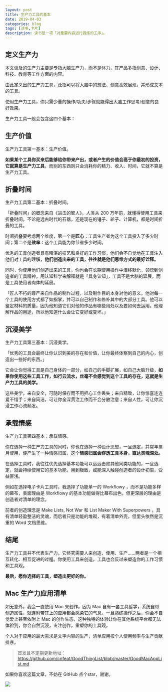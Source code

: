 ```yaml
---
layout: post
title: 生产力工具的基本
date: 2019-04-03
categories: blog
tags: [读书,卡片]
description: 读书是一项「对重要内容进行提炼的工序」。
---
```



## 定义生产力

本文谈及的生产力主要是专指大脑生产力，而不是体力，其产品多指创意、设计、科技、教育等工作方面的内容。

由此定义出的生产力工具，泛指可以将大脑中的想法、创意高效展现，并形成文本的工具。

使用生产力工具，你只需少量的操作/功夫/步骤就能得出大脑工作思考/创意的良好效果。

生产力工具一般会包含这四个基本：

## 生产价值

生产力工具第一基本：生产价值。

**如果某个工具你买来后能够给你带来产出，或者产生的价值会高于你最初的投资，它就算是生产力工具**，而别的东西则只会消耗你的精力、收入、时间，它就不算是生产力工具。

## 折叠时间

生产力工具第二基本：折叠时间。

「折叠时间」的概念来自《进击的智人》，人类从 200 万年前，就懂得使用工具来折叠时间，不论是远古时代的石器，还是现在的锤子、轮子、计算机，都是时间折叠的工具。

时间折叠要考虑两个维度，第一个是**匠心**：工具生产者为这个工具投入了多少时间；第二个是**效率**：这个工具能为你节省多少时间。

优秀的工具创造者具有精湛的技艺和良好的工作习惯，他们会不自觉地在工具注入他们对工具的理解，**他们创造出来的工具，往往就是他们思维方式的最好诠释。**

同时，你使用他们创造出来的工具，你也会在长期使用操作中潜移默化，领悟到创造者的工具精神，用认知科学来解释就是「具身认知」，工具不是大脑的延展，而是工具使用者肉体的延展。

「匠人不朽的尊严来自作品的制作过程，以及制作目的本身对他的意义。他对每一个工具的使用方式都了如指掌，并可以自己制作和修补其中的大部分工具。他可以鉴定材料的质量，因为他知道它们对他的作品有哪些用处以及要如何去运用。他理解作品的用途，所以他知道什么会让它变好或变坏。」

## 沉浸美学

生产力工具第三基本：沉浸美学。

「优秀的工具会最终让你认识到美的存在和价值，让你最终体察到自己的内心，创造出一些好的东西。」

它会让你觉得工具是自己身体的一部分，如自己的手脚扩展，如自己大脑升级，**如果你使用这些工具工作，如行云流水，丝毫不会感觉到这个工具的存在，这就是生产力工具的美学。**

这些美学，来自安全，可随时保存而不用担心工作丢失；来自精致，让你惊喜连连爱不惜手；来自简洁，可让你全深贯注工作而不会分散注意；来自人性，可让你沉浸工作心流频发。

## 承载情感

生产力工具第四基本：承载情感。

你在选择一种生产力工具的同时，你也在选择一种设计思想，一旦选定，并常年累月使用，便产生了一种情感归属，这个**情感归属会穿透工具本身，直达灵魂深处。**

在选择工具时，我往往优先选择基本功能可以远远击败其他同类功能的，一旦选定，就会持续使用它的基本功能，用到极致，或能深入触碰创造者的设计初衷，受益匪浅。

例如在选择电子卡片工具时，我选择了功能单一的 Workflowy ，而不是功能多样的幕布，表面理由是 Workflowy 的基本功能做得比幕布出色，但更深层的理由是创造者对清单的理念。

前者的创造理念是 Make Lists, Not War 和 List Maker With Superpowers ，具有清单轻盈整洁的灵魂，而后者只是功能的堆砌，有着清单外壳，但里头依然是沉重的 Word 文档思维。

## 结尾

生产力工具并不代表生产力，它终究需要人来创造、使用、生产……两者是一个相互转化、相互促进的过程。你使用工具来创造，工具也会反过来塑造你的工作习惯和工具观。

**最后，愿你选择的工具，塑造出更好的你。**


## Mac 生产力应用清单

如无意外，我会一直使用 Mac 来创作，因为 Mac 自有一套工具哲学，系统自带创造属性，就连附带其上的应用都会感染它的气息，一旦熟练操作之后，你会不自觉爱上甚至依附上 Mac 的创作生态，这种独特的体验让你在其他系统平台都无法体验到，你会自然沉浸，专注创作，重塑你的工具观。

个人对于应用的最大需求是文字内容的生产，清单应用按个人使用频率与生产贡献排序。

> 首发且不定期更新地址：https://github.com/cnfeat/GoodThingList/blob/master/GoodMacAppList.md

如果你喜欢这篇文章，不妨在 GitHub 点个star，谢谢。

![](https://mmbiz.qpic.cn/mmbiz_png/HRoY0QT1GiabuHRXIliaiaRJUFKPFv6qNjYeH9EDibfFo3EXdVQd89XYUTh5NUNO35icvew0LgXuTgZJibPKkUypKwng/0?wx_fmt=png)